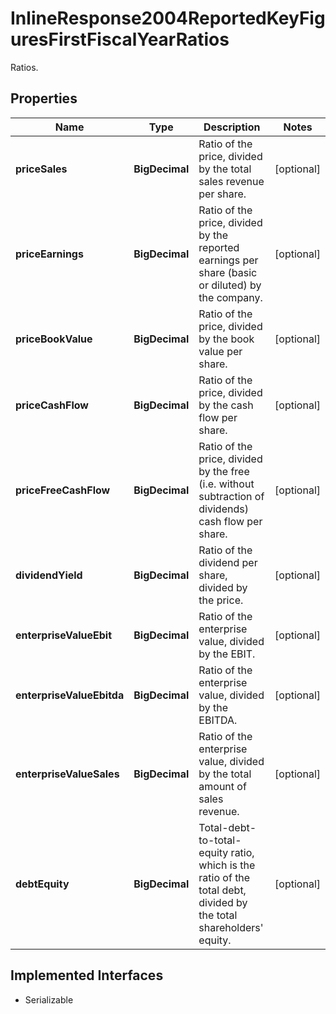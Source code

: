 

# InlineResponse2004ReportedKeyFiguresFirstFiscalYearRatios

Ratios.

## Properties

Name | Type | Description | Notes
------------ | ------------- | ------------- | -------------
**priceSales** | **BigDecimal** | Ratio of the price, divided by the total sales revenue per share. |  [optional]
**priceEarnings** | **BigDecimal** | Ratio of the price, divided by the reported earnings per share (basic or diluted) by the company. |  [optional]
**priceBookValue** | **BigDecimal** | Ratio of the price, divided by the book value per share. |  [optional]
**priceCashFlow** | **BigDecimal** | Ratio of the price, divided by the cash flow per share. |  [optional]
**priceFreeCashFlow** | **BigDecimal** | Ratio of the price, divided by the free (i.e. without subtraction of dividends) cash flow per share. |  [optional]
**dividendYield** | **BigDecimal** | Ratio of the dividend per share, divided by the price. |  [optional]
**enterpriseValueEbit** | **BigDecimal** | Ratio of the enterprise value, divided by the EBIT. |  [optional]
**enterpriseValueEbitda** | **BigDecimal** | Ratio of the enterprise value, divided by the EBITDA. |  [optional]
**enterpriseValueSales** | **BigDecimal** | Ratio of the enterprise value, divided by the total amount of sales revenue. |  [optional]
**debtEquity** | **BigDecimal** | Total-debt-to-total-equity ratio, which is the ratio of the total debt, divided by the total shareholders&#39; equity. |  [optional]


## Implemented Interfaces

* Serializable


